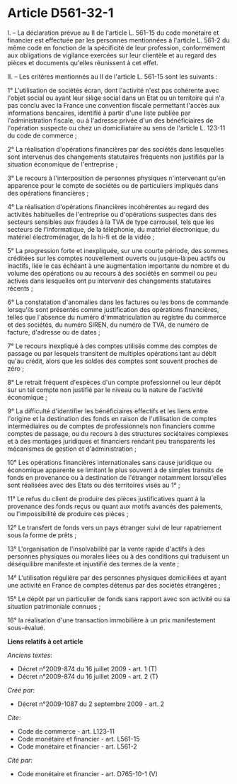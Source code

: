 # Article D561-32-1

I. – La déclaration prévue au II de l'article L. 561-15 du code monétaire et financier est effectuée par les personnes
mentionnées à l'article L. 561-2 du même code en fonction de la spécificité de leur profession, conformément aux obligations
de vigilance exercées sur leur clientèle et au regard des pièces et documents qu'elles réunissent à cet effet.

II. – Les critères mentionnés au II de l'article L. 561-15 sont les suivants :

1° L'utilisation de sociétés écran, dont l'activité n'est pas cohérente avec l'objet social ou ayant leur siège social dans
un Etat ou un territoire qui n'a pas conclu avec la France une convention fiscale permettant l'accès aux informations
bancaires, identifié à partir d'une liste publiée par l'administration fiscale, ou à l'adresse privée d'un des bénéficiaires
de l'opération suspecte ou chez un domiciliataire au sens de l'article L. 123-11 du code de commerce ;

2° La réalisation d'opérations financières par des sociétés dans lesquelles sont intervenus des changements statutaires
fréquents non justifiés par la situation économique de l'entreprise ;

3° Le recours à l'interposition de personnes physiques n'intervenant qu'en apparence pour le compte de sociétés ou de
particuliers impliqués dans des opérations financières ;

4° La réalisation d'opérations financières incohérentes au regard des activités habituelles de l'entreprise ou d'opérations
suspectes dans des secteurs sensibles aux fraudes à la TVA de type carrousel, tels que les secteurs de l'informatique, de la
téléphonie, du matériel électronique, du matériel électroménager, de la hi-fi et de la vidéo ;

5° La progression forte et inexpliquée, sur une courte période, des sommes créditées sur les comptes nouvellement ouverts ou
jusque-là peu actifs ou inactifs, liée le cas échéant à une augmentation importante du nombre et du volume des opérations ou
au recours à des sociétés en sommeil ou peu actives dans lesquelles ont pu intervenir des changements statutaires récents ;

6° La constatation d'anomalies dans les factures ou les bons de commande lorsqu'ils sont présentés comme justification des
opérations financières, telles que l'absence du numéro d'immatriculation au registre du commerce et des sociétés, du numéro
SIREN, du numéro de TVA, de numéro de facture, d'adresse ou de dates ;

7° Le recours inexpliqué à des comptes utilisés comme des comptes de passage ou par lesquels transitent de multiples
opérations tant au débit qu'au crédit, alors que les soldes des comptes sont souvent proches de zéro ;

8° Le retrait fréquent d'espèces d'un compte professionnel ou leur dépôt sur un tel compte non justifié par le niveau ou la
nature de l'activité économique ;

9° La difficulté d'identifier les bénéficiaires effectifs et les liens entre l'origine et la destination des fonds en raison
de l'utilisation de comptes intermédiaires ou de comptes de professionnels non financiers comme comptes de passage, ou du
recours à des structures sociétaires complexes et à des montages juridiques et financiers rendant peu transparents les
mécanismes de gestion et d'administration ;

10° Les opérations financières internationales sans cause juridique ou économique apparente se limitant le plus souvent à de
simples transits de fonds en provenance ou à destination de l'étranger notamment lorsqu'elles sont réalisées avec des Etats
ou des territoires visés au 1° ;

11° Le refus du client de produire des pièces justificatives quant à la provenance des fonds reçus ou quant aux motifs
avancés des paiements, ou l'impossibilité de produire ces pièces ;

12° Le transfert de fonds vers un pays étranger suivi de leur rapatriement sous la forme de prêts ;

13° L'organisation de l'insolvabilité par la vente rapide d'actifs à des personnes physiques ou morales liées ou à des
conditions qui traduisent un déséquilibre manifeste et injustifié des termes de la vente ;

14° L'utilisation régulière par des personnes physiques domiciliées et ayant une activité en France de comptes détenus par
des sociétés étrangères ;

15° Le dépôt par un particulier de fonds sans rapport avec son activité ou sa situation patrimoniale connues ;

16° la réalisation d'une transaction immobilière à un prix manifestement sous-évalué.

**Liens relatifs à cet article**

_Anciens textes_:

  - Décret n°2009-874 du 16 juillet 2009 - art. 1 (T)
  - Décret n°2009-874 du 16 juillet 2009 - art. 2 (T)

_Créé par_:

  - Décret n°2009-1087 du 2 septembre 2009 - art. 2

_Cite_:

  - Code de commerce - art. L123-11
  - Code monétaire et financier - art. L561-15
  - Code monétaire et financier - art. L561-2

_Cité par_:

  - Code monétaire et financier - art. D765-10-1 (V)
